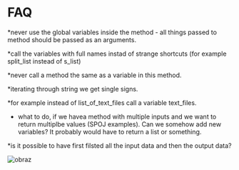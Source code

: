 # FAQ

*never use the global variables inside the method - all things passed to method should be passed as an arguments.

*call the variables with full names instad of strange shortcuts (for example split_list instead of s_list)

*never call a method the same as a variable in this method.

*iterating through string we get single signs.

*for example instead of list_of_text_files call a variable text_files.

* what to do, if we havea method with multiple inputs and we want to return multiplbe values (SPOJ examples). Can we somehow add new variables? It probably would have to return a list or something.

*is it possible to have first filsted all the input data and then the output data?

![obraz](https://user-images.githubusercontent.com/94200668/143718471-5e9bc86c-11cb-40f0-8a9a-cca7dfc3cdf8.png)
